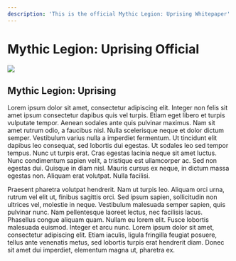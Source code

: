 ```yaml
---
description: 'This is the official Mythic Legion: Uprising Whitepaper'
---
```


# Mythic Legion: Uprising Official

![](.gitbook/assets/MYTHIC\_LEGION.jpg)

## Mythic Legion: Uprising

Lorem ipsum dolor sit amet, consectetur adipiscing elit. Integer non felis sit amet ipsum consectetur dapibus quis vel turpis. Etiam eget libero et turpis vulputate tempor. Aenean sodales ante quis pulvinar maximus. Nam sit amet rutrum odio, a faucibus nisl. Nulla scelerisque neque et dolor dictum semper. Vestibulum varius nulla a imperdiet fermentum. Ut tincidunt elit dapibus leo consequat, sed lobortis dui egestas. Ut sodales leo sed tempor tempus. Nunc ut turpis erat. Cras egestas lacinia neque sit amet luctus. Nunc condimentum sapien velit, a tristique est ullamcorper ac. Sed non egestas dui. Quisque in diam nisl. Mauris cursus ex neque, in dictum massa egestas non. Aliquam erat volutpat. Nulla facilisi.

Praesent pharetra volutpat hendrerit. Nam ut turpis leo. Aliquam orci urna, rutrum vel elit ut, finibus sagittis orci. Sed ipsum sapien, sollicitudin non ultrices vel, molestie in neque. Vestibulum malesuada semper sapien, quis pulvinar nunc. Nam pellentesque laoreet lectus, nec facilisis lacus. Phasellus congue aliquam quam. Nullam eu lorem elit. Fusce lobortis malesuada euismod. Integer et arcu nunc. Lorem ipsum dolor sit amet, consectetur adipiscing elit. Etiam iaculis, ligula fringilla feugiat posuere, tellus ante venenatis metus, sed lobortis turpis erat hendrerit diam. Donec sit amet dui imperdiet, elementum magna ut, pharetra ex.
